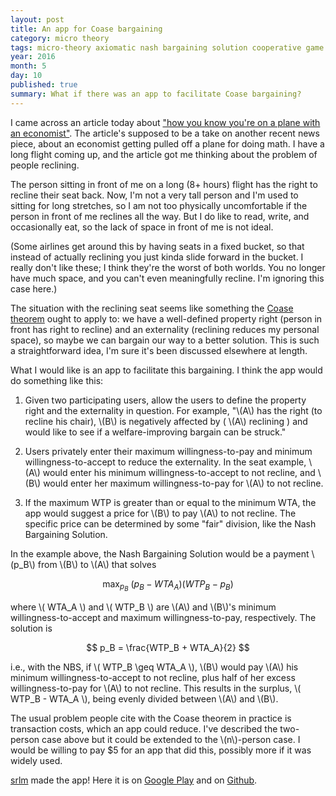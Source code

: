 ```yaml
---
layout: post
title: An app for Coase bargaining
category: micro theory
tags: micro-theory axiomatic nash bargaining solution cooperative game theory coase app
year: 2016
month: 5
day: 10
published: true
summary: What if there was an app to facilitate Coase bargaining?
---
```


I came across an article today about ["how you know you're on a plane with an economist"](http://www.economist.com/blogs/buttonwood/2016/05/airline-safety?fsrc=scn%2Ftw%2Fte%2Fbl%2Fed%2F?fsrc=scn/fb/te/bl/ed/airlinesafetytenwaystotellyoumightbesittingnexttoaneconomist). The article's supposed to be a take on another recent news piece, about an economist getting pulled off a plane for doing math. I have a long flight coming up, and the article got me thinking about the problem of people reclining.

The person sitting in front of me on a long (8+ hours) flight has the right to recline their seat back. Now, I'm not a very tall person and I'm used to sitting for long stretches, so I am not too physically uncomfortable if the person in front of me reclines all the way. But I do like to read, write, and occasionally eat, so the lack of space in front of me is not ideal.

(Some airlines get around this by having seats in a fixed bucket, so that instead of actually reclining you just kinda slide forward in the bucket. I really don't like these; I think they're the worst of both worlds. You no longer have much space, and you can't even meaningfully recline. I'm ignoring this case here.)

The situation with the reclining seat seems like something the [Coase theorem](https://en.wikipedia.org/wiki/Coase_theorem) ought to apply to: we have a well-defined property right (person in front has right to recline) and an externality (reclining reduces my personal space), so maybe we can bargain our way to a better solution. This is such a straightforward idea, I'm sure it's been discussed elsewhere at length.

What I would like is an app to facilitate this bargaining. I think the app would do something like this:

1. Given two participating users, allow the users to define the property right and the externality in question. For example, "\\(A\\) has the right (to recline his chair), \\(B\\) is negatively affected by ( \\(A\\) reclining ) and would like to see if a welfare-improving bargain can be struck."

2. Users privately enter their maximum willingness-to-pay and minimum willingness-to-accept to reduce the externality. In the seat example, \\(A\\) would enter his minimum willingness-to-accept to not recline, and \\(B\\) would enter her maximum willingness-to-pay for \\(A\\) to not recline.

3. If the maximum WTP is greater than or equal to the minimum WTA, the app would suggest a price for \\(B\\) to pay \\(A\\) to not recline. The specific price can be determined by some "fair" division, like the Nash Bargaining Solution.

In the example above, the Nash Bargaining Solution would be a payment \\(p_B\\) from \\(B\\) to \\(A\\) that solves

$$ \max_{p_B} \ (p_B - WTA_A)(WTP_B - p_B) $$

where \\( WTA_A \\) and \\( WTP_B \\) are \\(A\\) and \\(B\\)'s minimum willingness-to-accept and maximum willingness-to-pay, respectively. The solution is

$$ p_B = \frac{WTP_B + WTA_A}{2} $$

i.e., with the NBS, if \\( WTP_B \geq WTA_A \\), \\(B\\) would pay \\(A\\) his minimum willingness-to-accept to not recline, plus half of her excess willingness-to-pay for \\(A\\) to not recline. This results in the surplus, \\( WTP_B - WTA_A \\), being evenly divided between \\(A\\) and \\(B\\).

The usual problem people cite with the Coase theorem in practice is transaction costs, which an app could reduce. I've described the two-person case above but it could be extended to the \\(n\\)-person case. I would be willing to pay $5 for an app that did this, possibly more if it was widely used.

[srlm](https://github.com/srlm-io) made the app! Here it is on [Google Play](https://play.google.com/store/apps/details?id=io.srlm.coasebargaining) and on [Github](https://github.com/srlm-io/coase-bargaining).